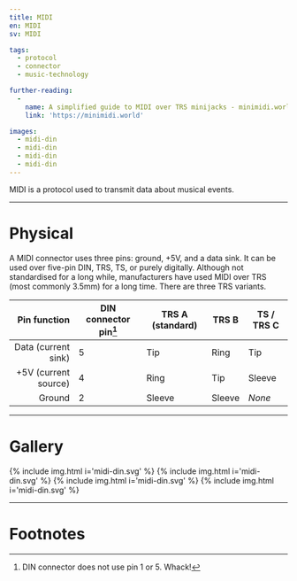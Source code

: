 ```yaml
---
title: MIDI
en: MIDI
sv: MIDI

tags:
  - protocol
  - connector
  - music-technology

further-reading:
  -
    name: A simplified guide to MIDI over TRS minijacks - minimidi.world
    link: 'https://minimidi.world'

images:
  - midi-din
  - midi-din
  - midi-din
  - midi-din
---
```


MIDI is a protocol used to transmit data about musical events.

---

# Physical 

A MIDI connector uses three pins: ground, +5V, and a data sink. It can be
used over five-pin DIN, TRS, TS, or purely digitally. Although not standardised
for a long while, manufacturers have used MIDI over TRS (most commonly 3.5mm)
for a long time. There are three TRS variants.

| Pin function         | DIN connector pin[^din-conn] | TRS A **(standard)** | TRS B  | TS / TRS C |
|---------------------:|------------------------------|----------------------|--------|------------|
| Data (current sink)  |5                             | Tip                  | Ring   | Tip        |
| +5V (current source) |4                             | Ring                 | Tip    | Sleeve     |
| Ground               |2                             | Sleeve               | Sleeve | *None*     |

[^din-conn]: DIN connector does not use pin 1 or 5. Whack!

---

# Gallery

{% include img.html i='midi-din.svg' %}
{% include img.html i='midi-din.svg' %}
{% include img.html i='midi-din.svg' %}
{% include img.html i='midi-din.svg' %}

---

# Footnotes
